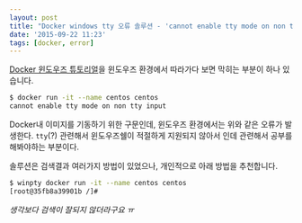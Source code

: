 ```yaml
---
layout: post
title: "Docker windows tty 오류 솔루션 - 'cannot enable tty mode on non tty input' "
date: '2015-09-22 11:23'
tags: [docker, error]
---
```


[Docker 윈도우즈 튜토리얼][DockerWindowsTutorial]을 윈도우즈 환경에서 따라가다 보면 막히는 부분이 하나 있습니다.

```Bash
$ docker run -it --name centos centos
cannot enable tty mode on non tty input
```

Docker내 이미지를 기동하기 위한 구문인데, 윈도우즈 환경에서는 위와 같은 오류가 발생한다.
`tty`(?) 관련해서 윈도우즈쉘이 적절하게 지원되지 않아서 인데 관련해서 공부를 해봐야하는 부분이다.

솔루션은 검색결과 여러가지 방법이 있었으나, 개인적으로 아래 방법을 추천합니다.

```bash
$ winpty docker run -it --name centos centos
[root@35fb8a39901b /]#
```

*생각보다 검색이 잘되지 않더라구요 ㅠ*

[DockerWindowsTutorial]: https://docs.docker.com/windows/started
